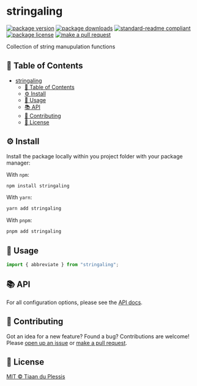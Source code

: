 # stringaling

[![package version](https://img.shields.io/npm/v/stringaling.svg?style=flat-square)](https://npmjs.org/package/stringaling)
[![package downloads](https://img.shields.io/npm/dm/stringaling.svg?style=flat-square)](https://npmjs.org/package/stringaling)
[![standard-readme compliant](https://img.shields.io/badge/readme%20style-standard-brightgreen.svg?style=flat-square)](https://github.com/RichardLitt/standard-readme)
[![package license](https://img.shields.io/npm/l/stringaling.svg?style=flat-square)](https://npmjs.org/package/stringaling)
[![make a pull request](https://img.shields.io/badge/PRs-welcome-brightgreen.svg?style=flat-square)](http://makeapullrequest.com)

Collection of string manupulation functions

## 📖 Table of Contents

- [stringaling](#stringaling)
  - [📖 Table of Contents](#-table-of-contents)
  - [⚙️ Install](#️-install)
  - [📖 Usage](#-usage)
  - [📚 API](#-api)
  - [💬 Contributing](#-contributing)
  - [🪪 License](#-license)

## ⚙️ Install

Install the package locally within you project folder with your package manager:

With `npm`:

```sh
npm install stringaling
```

With `yarn`:

```sh
yarn add stringaling
```

With `pnpm`:

```sh
pnpm add stringaling
```

## 📖 Usage

```ts
import { abbreviate } from "stringaling";
```

## 📚 API

For all configuration options, please see the
[API docs](https://paka.dev/npm/stringaling).

## 💬 Contributing

Got an idea for a new feature? Found a bug? Contributions are welcome! Please
[open up an issue](https://github.com/tiaanduplessis/stringaling/issues) or
[make a pull request](https://makeapullrequest.com/).

## 🪪 License

[MIT © Tiaan du Plessis](./LICENSE)
